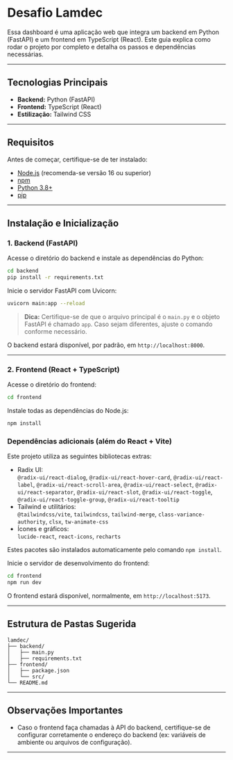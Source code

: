 # Desafio Lamdec

Essa dashboard é uma aplicação web que integra um backend em Python (FastAPI) e um frontend em TypeScript (React). Este guia explica como rodar o projeto por completo e detalha os passos e dependências necessárias.

---

## Tecnologias Principais

- **Backend:** Python (FastAPI)
- **Frontend:** TypeScript (React)
- **Estilização:** Tailwind CSS

---

## Requisitos

Antes de começar, certifique-se de ter instalado:

- [Node.js](https://nodejs.org/) (recomenda-se versão 16 ou superior)
- [npm](https://www.npmjs.com/)
- [Python 3.8+](https://www.python.org/)
- [pip](https://pip.pypa.io/en/stable/)

---

## Instalação e Inicialização

### 1. Backend (FastAPI)

Acesse o diretório do backend e instale as dependências do Python:

```bash
cd backend
pip install -r requirements.txt
```

Inicie o servidor FastAPI com Uvicorn:

```bash
uvicorn main:app --reload
```

> **Dica:** Certifique-se de que o arquivo principal é o `main.py` e o objeto FastAPI é chamado `app`. Caso sejam diferentes, ajuste o comando conforme necessário.

O backend estará disponível, por padrão, em `http://localhost:8000`.

---

### 2. Frontend (React + TypeScript)

Acesse o diretório do frontend:

```bash
cd frontend
```

Instale todas as dependências do Node.js:

```bash
npm install
```
### Dependências adicionais (além do React + Vite)

Este projeto utiliza as seguintes bibliotecas extras:

- Radix UI:  
  `@radix-ui/react-dialog`, `@radix-ui/react-hover-card`, `@radix-ui/react-label`, `@radix-ui/react-scroll-area`, `@radix-ui/react-select`, `@radix-ui/react-separator`, `@radix-ui/react-slot`, `@radix-ui/react-toggle`, `@radix-ui/react-toggle-group`, `@radix-ui/react-tooltip`
- Tailwind e utilitários:  
  `@tailwindcss/vite`, `tailwindcss`, `tailwind-merge`, `class-variance-authority`, `clsx`, `tw-animate-css`
- Ícones e gráficos:  
  `lucide-react`, `react-icons`, `recharts`

Estes pacotes são instalados automaticamente pelo comando `npm install`.

Inicie o servidor de desenvolvimento do frontend:

```bash
cd frontend
npm run dev
```

O frontend estará disponível, normalmente, em `http://localhost:5173`.

---

## Estrutura de Pastas Sugerida

```
lamdec/
├── backend/
│   ├── main.py
│   ├── requirements.txt
├── frontend/
│   ├── package.json
│   └── src/
└── README.md
```

---

## Observações Importantes

- Caso o frontend faça chamadas à API do backend, certifique-se de configurar corretamente o endereço do backend (ex: variáveis de ambiente ou arquivos de configuração).

---
